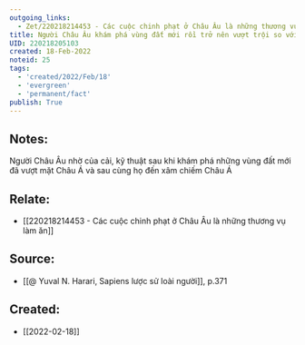 ```yaml
---
outgoing_links:
  - Zet/220218214453 - Các cuộc chinh phạt ở Châu Âu là những thương vụ làm ăn
title: Người Châu Âu khám phá vùng đất mới rồi trở nên vượt trội so với Châu Á rồi họ đi xâm chiếm Châu Á
UID: 220218205103
created: 18-Feb-2022
noteid: 25
tags:
  - 'created/2022/Feb/18'
  - 'evergreen'
  - 'permanent/fact'
publish: True
---
```

## Notes:
Người Châu Âu nhờ của cải, kỹ thuật sau khi khám phá những vùng đất mới đã vượt mặt Châu Á và sau cùng họ đến xâm chiếm Châu Á

## Relate:
- [[220218214453 - Các cuộc chinh phạt ở Châu Âu là những thương vụ làm ăn]]

## Source:
- [[@ Yuval N. Harari, Sapiens lược sử loài người]], p.371



## Created:
- [[2022-02-18]]
